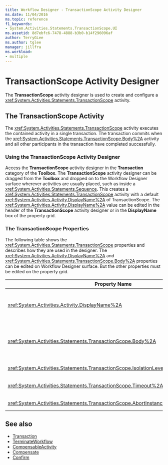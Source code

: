 ```yaml
---
title: Workflow Designer - TransactionScope Activity Designer
ms.date: 11/04/2016
ms.topic: reference
f1_keywords:
- System.Activities.Statements.TransactionScope.UI
ms.assetid: 8d7ebfc6-7478-4888-b3b0-b14f296096af
author: TerryGLee
ms.author: tglee
manager: jillfra
ms.workload:
- multiple
---
```

# TransactionScope Activity Designer

The **TransactionScope** activity designer is used to create and configure a <xref:System.Activities.Statements.TransactionScope> activity.

## The TransactionScope Activity

The <xref:System.Activities.Statements.TransactionScope> activity executes the contained activity in a single transaction. The transaction commits when the <xref:System.Activities.Statements.TransactionScope.Body%2A> activity and all other participants in the transaction have completed successfully.

### Using the TransactionScope Activity Designer

Access the **TransactionScope** activity designer in the **Transaction** category of the **Toolbox**. The **TransactionScope** activity designer can be dragged from the **Toolbox** and dropped on to the Workflow Designer surface wherever activities are usually placed, such as inside a <xref:System.Activities.Statements.Sequence>. This creates a <xref:System.Activities.Statements.TransactionScope> activity with a default <xref:System.Activities.Activity.DisplayName%2A> of TransactionScope. The <xref:System.Activities.Activity.DisplayName%2A> value can be edited in the header of the **TransactionScope** activity designer or in the **DisplayName** box of the property grid.

### The TransactionScope Properties

The following table shows the <xref:System.Activities.Statements.TransactionScope> properties and describes how they are used in the designer. The <xref:System.Activities.Activity.DisplayName%2A> and <xref:System.Activities.Statements.TransactionScope.Body%2A> properties can be edited on Workflow Designer surface. But the other properties must be edited on the property grid.

|Property Name|Required|Usage|
|-|--------------|-|
|<xref:System.Activities.Activity.DisplayName%2A>|False|The optional friendly name of the <xref:System.Activities.Statements.TransactionScope> activity. The default is TransactionScope. Although the <xref:System.Activities.Activity.DisplayName%2A> value is not strictly required, it is a best practice to use one.|
|<xref:System.Activities.Statements.TransactionScope.Body%2A>|True|Specifies the activity to execute in a single transaction. To add the <xref:System.Activities.Statements.TransactionScope.Body%2A> activity, drop an activity from the **Toolbox** into the **Body** box on the **TransactionScope** activity designer with hint text "Drop activity here".|
|<xref:System.Activities.Statements.TransactionScope.IsolationLevel%2A>|True|Specifies the <xref:System.Transactions.IsolationLevel> for this <xref:System.Activities.Statements.TransactionScope>.|
|<xref:System.Activities.Statements.TransactionScope.Timeout%2A>|False|Specifies the interval of time (formatted as 00:00:00, which indicates hours:minutes:seconds) that the transaction has to complete. The default value is 1 minute (00:01:00).|
|<xref:System.Activities.Statements.TransactionScope.AbortInstanceOnTransactionFailure*>|True|Specifies the value that indicates whether the workflow should be aborted if the transaction aborts.|

## See also

- [Transaction](../workflow-designer/transaction-activity-designers.md)
- [TerminateWorkflow](../workflow-designer/terminateworkflow-activity-designer.md)
- [CompensableActivity](../workflow-designer/compensableactivity-activity-designer.md)
- [Compensate](../workflow-designer/compensate-activity-designer.md)
- [Confirm](../workflow-designer/confirm-activity-designer.md)
